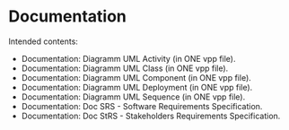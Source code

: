 # Documentation

Intended contents:

- Documentation: Diagramm UML Activity (in ONE vpp file).
- Documentation: Diagramm UML Class (in ONE vpp file).
- Documentation: Diagramm UML Component (in ONE vpp file).
- Documentation: Diagramm UML Deployment (in ONE vpp file).
- Documentation: Diagramm UML Sequence (in ONE vpp file).
- Documentation: Doc SRS - Software Requirements Specification.
- Documentation: Doc StRS - Stakeholders Requirements Specification.
